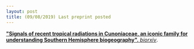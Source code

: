 ```yaml
---
layout: post
title: (09/08/2019) Last preprint posted
---
```


<a href="https://www.biorxiv.org/content/10.1101/2020.01.23.916817v1.article-metrics">**"Signals of recent tropical radiations in Cunoniaceae, an iconic family for understanding Southern Hemisphere biogeography".** *biorxiv*</a>.
